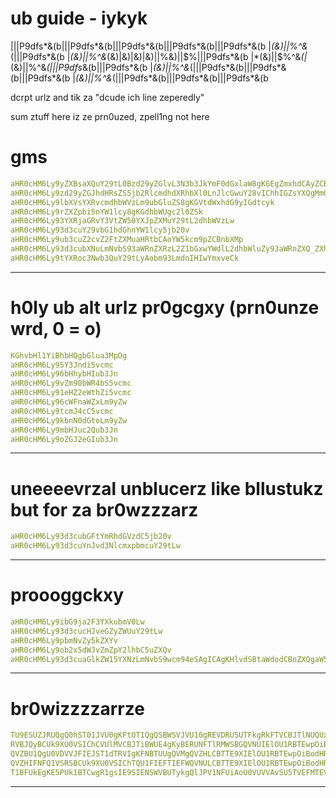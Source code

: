 # ub guide - iykyk

|||P9dfs*&(b|||P9dfs*&(b|||P9dfs*&(b|||P9dfs*&(b|||P9dfs*&(b
|*(&)||$%^&*(||||)|||||P9dfs*&(bd|||P9dfs*&(b||||||P9dfs*&(b|||P9dfs*&(b|||P9dfs*&(b|||P9dfs*&(bP9dfs*&|||P9dfs*&(bdsf|base64decode.org|(|216.105.168.10||*(&)||$%^&*(|||P9dfs*&(b
|*(&)||$%^&*(|*(&)||$%^&*(&)|&)|&)|&)||$%&)||$%&)||$%|||P9dfs*&(b
|*(&)||$%^&*(|*(&)||$%^&*(*(|*(&)||$%^&*(|||P9dfs*&(b|||P9dfs*&(b
|*(&)||$%^&*(|*(&)||$%^&*(|||P9dfs*&(b|||P9dfs*&(b|||P9dfs*&(b
|*(&)||$%^&*(|*(&)||$%^&*(|||P9dfs*&(b|||P9dfs*&(b|||P9dfs*&(b

dcrpt urlz and tik za "dcude ich line zeperedly"

sum ztuff here iz ze prn0uzed, zpell1ng not here


# gms
```yaml
aHR0cHM6Ly9yZXBsaXQuY29tL0Bzd29yZGlvL3N3b3JkYmF0dGxlaW8gKGEgZmxhdCAyZCBzd29yZCBnYW1lKQ
aHR0cHM6Ly9zd29yZGJhdHRsZS5jb2RlcmdhdXRhbXl0LnJlcGwuY28vIChhIGZsYXQgMmQgc3dvcmQgZ2FtZSk
aHR0cHM6Ly9lbXVsYXRvcmdhbWVzLm9ubGluZS8gKGVtdWxhdG9yIGdtcyk
aHR0cHM6Ly9rZXZpbi5nYW1lcy8gKGdhbWUgc2l0ZSk
aHR0cHM6Ly93YXRjaGRvY3VtZW50YXJpZXMuY29tL2dhbWVzLw
aHR0cHM6Ly93d3cuY29vbG1hdGhnYW1lcy5jb20v
aHR0cHM6Ly9ub3cuZ2cvZ2FtZXMuaHRtbCAoYW5kcm9pZCBnbXMp
aHR0cHM6Ly93d3cubXNuLmNvbS93aWRnZXRzL2Z1bGxwYWdlL2dhbWluZy93aWRnZXQ_ZXhwZXJpZW5jZXM9Q2FzdWFsR2FtZXNIdWImc2hhcmVkSGVhZGVyPTE
aHR0cHM6Ly9tYXRoc3Nwb3QuY29tLyAobm93LmdnIHIwYmxveCk
```
-----------------


# h0ly ub alt urlz pr0gcgxy (prn0unze wrd, 0 = o)
```yaml
KGhvbHl1YiBhbHQgbGlua3MpOg
aHR0cHM6Ly95Y3Jndi5vcmc
aHR0cHM6Ly96bHhybHIub3Jn
aHR0cHM6Ly9vZm90bWR4bS5vcmc
aHR0cHM6Ly91eHZ2eWthZi5vcmc
aHR0cHM6Ly96cWFnaWZxLm9yZw
aHR0cHM6Ly9tcmJ4cC5vcmc
aHR0cHM6Ly9kbnN0dGtoLm9yZw
aHR0cHM6Ly9mbHJuc2Qub3Jn
aHR0cHM6Ly9oZGJ2eGIub3Jn
```
--------------------


# uneeeevrzal unblucerz like bllustukz but for za br0wzzzarz
```yaml
aHR0cHM6Ly93d3cubGFtYmRhdGVzdC5jb20v
aHR0cHM6Ly93d3cuYnJvd3NlcmxpbmcuY29tLw
```
-------------------


# proooggckxy
```yaml
aHR0cHM6Ly9ibG9ja2F3YXkubmV0Lw
aHR0cHM6Ly93d3cucHJveGZyZWUuY29tLw
aHR0cHM6Ly9pbmNvZy5kZXYv
aHR0cHM6Ly9ob2x5dWJvZmZpY2lhbC5uZXQv
aHR0cHM6Ly93d3cuaGlkZW15YXNzLmNvbS9wcm94eSAgICAgKHlvdSBtaWdodCBnZXQgaW50byB0cm91YmxlIGZvciB0aGlzIGxpbmsgYmVjYXVzZSBpdCBoYXMgYSBzZW5zaXRpdmUgd29yZCk
```
------------------

# br0wizzzzarrze
```yaml
TU9ESUZJRUQgQ0hST01JVU0gKFtOT1QgQSBWSVJVU10gREVDRU5UTFkgRkFTVCBJTlNUQUxMLCBTTElHSFRMWSBCVUdHWSk6IGh0dHBzOi8vY2hyb21pdW0ud29vbHlzcy5jb20vZG93bmxvYWQv
RVBJQyBCUk9XU0VSIChCVUlMVCBJTiBWUE4gKyBERUNFTlRMWSBGQVNUIElOU1RBTEwpOiBodHRwczovL2VwaWNicm93c2VyLmNvbS8gW2h0dHBzOi8vY2RuLmVwaWNicm93c2VyLmNvbS93aW5zZXR1cC9FcGljU2V0dXAuZXhlXQ
QVZBU1QgU0VDVVJFIEJST1dTRVIgKFNBTUUgQVMgQVZHLCBTTE9XIElOU1RBTEwpOiBodHRwczovL3d3dy5hdmFzdC5jb20vZW4tdXMvc2VjdXJlLWJyb3dzZXIjcGMgW2h0dHBzOi8vY2RuLWRvd25sb2FkLmF2YXN0YnJvd3Nlci5jb20vYXZhc3QvYXZhc3Rfc2VjdXJlX2Jyb3dzZXJfc2V0dXAuZXhlXQ
QVZHIFNFQ1VSRSBCUk9XU0VSIChTQU1FIEFTIEFWQVNULCBTTE9XIElOU1RBTEwpOiBodHRwczovL3d3dy5hdmcuY29tL2VuLXVzL3NlY3VyZS1icm93c2VyI3BjIFtodHRwczovL2Nkbi1kb3dubG9hZC5hdmdicm93c2VyLmNvbS9hdmcvYXZnX3NlY3VyZV9icm93c2VyX3NldHVwLmV4ZV0
T1BFUkEgKE5PUk1BTCwgR1gsIE9SIENSWVBUTykgQlJPV1NFUiAoU0VUVVAvSU5TVEFMTEVSIFRFTkRTIFRPIEJVRyBPVVQp
```

-------------------
